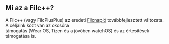 ## Mi az a Filc++?
A Filc++ (vagy FilcPlusPlus) az eredeti [Filcnapló](https://github.com/filc/naplo) továbbfejlesztett változata. A céljaink közt van az okosóra  
támogatás (Wear OS, Tizen és a jövőben watchOS) és az értesítések támogatása is.
